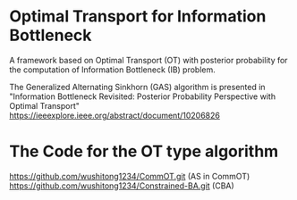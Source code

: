 # Optimal Transport for Information Bottleneck
A framework based on Optimal Transport (OT) with posterior probability for the computation of Information Bottleneck (IB) problem.

The Generalized Alternating Sinkhorn (GAS) algorithm is presented in "Information Bottleneck Revisited: Posterior Probability Perspective with Optimal Transport" https://ieeexplore.ieee.org/abstract/document/10206826

# The Code for the OT type algorithm
https://github.com/wushitong1234/CommOT.git (AS in CommOT) 
https://github.com/wushitong1234/Constrained-BA.git (CBA)
